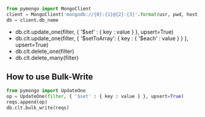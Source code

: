 ```python
from pymongo import MongoClient
client = MongoClient('mongodb://{0}:{1}@{2}:{3}'.format(usr, pwd, host, port))
db = client.db_name
```
+ db.clt.update_one(filter, { '$set' : { key : value } }, upsert=True)
+ db.clt.update_one(filter, { '$setToArray': { key : { '$each' : value } } }, upsert=True)
+ db.clt.delete_one(filter)
+ db.clt.delete_many(filter)

How to use Bulk-Write
---------------------
```python
from pymongo import UpdateOne
op = UpdateOne(filter, { '$set' : { key : value } }, upsert=True)
reqs.append(op)
db.clt.bulk_write(reqs)
